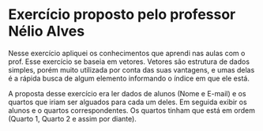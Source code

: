 <h1> Exercício proposto pelo professor Nélio Alves</h1>

Nesse exercício apliquei os conhecimentos que aprendi nas aulas com o prof.
Esse exercício se baseia em vetores. Vetores são estrutura de dados simples, porém muito utilizada por conta das suas vantagens, 
e umas delas é a rápida busca de algum elemento informando o índice em que ele está.

A proposta desse exercício era ler dados de alunos (Nome e E-mail) e os quartos que iriam ser alguados para cada um deles. 
Em seguida exibir os alunos e o quartos correspondentes. Os quartos tinham que está em ordem (Quarto 1, Quarto 2 e assim por diante).

